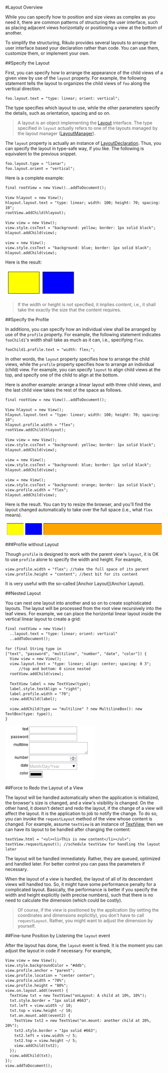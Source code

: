 #Layout Overview

While you can specify how to position and size views as complex as you need it, there are common patterns of structuring the user interface, such as placing adjacent views horizontally or positioning a view at the bottom of another.

To simplify the structuring, Rikulo provides several layouts to arrange the user interface based your declaration rather than code. You can use them, customize them, or implement your own.

##Specify the Layout

First, you can specify how to arrange the appearance of the child views of a given view by use of the `layout` property. For example, the following statement tells the layout to organizes the child views of `foo` along the vertical direction.

    foo.layout.text = "type: linear; orient: vertical";

The type specifies which layout to use, while the other parameters specify the details, such as orientation, spacing and so on.

>A layout is an object implementing the [Layout](api:layout) interface. The type specified in `layout` actually refers to one of the layouts managed by the layout manager ([LayoutManager](api:layout)).

The `layout` property is actually an instance of [LayoutDeclaration](api:view). Thus, you can specify the layout in type-safe way, if you like. The following is equivalent to the previous snippet.

    foo.layout.type = "lienar";
    foo.layout.orient = "vertical";

Here is a complete example:

    final rootView = new View()..addToDocument();

    View hlayout = new View();
    hlayout.layout.text = "type: linear; width: 100; height: 70; spacing: 10";
    rootView.addChild(hlayout);

    View view = new View();
    view.style.cssText = "background: yellow; border: 1px solid black";
    hlayout.addChild(view);

    view = new View();
    view.style.cssText = "background: blue; border: 1px solid black";
    hlayout.addChild(view);

Here is the result:

![Layout Example 1](layout-ex1.jpg?raw=true)

> If the width or height is not specified, it implies *content*, i.e., it shall take the exactly the size that the content requires.

##Specify the Profile

In additions, you can specify how an individual view shall be arranged by use of the `profile` property. For example, the following statement indicates `fooChild1`'s width shall take as much as it can, i.e., specifying `flex`.

    fooChild1.profile.text = "width: flex;";

In other words, the `layout` property specifies how to arrange the child views, while the `profile` property specifies how to arrange an individual (child) view. For example, you can specify `layout` to align child views at the top, and specify one of the child to align at the bottom.

Here is another example: arrange a linear layout with three child views, and the last child view takes the rest of the space as follows.

    final rootView = new View()..addToDocument();

    View hlayout = new View();
    hlayout.layout.text = "type: linear; width: 100; height: 70; spacing: 10";
    hlayout.profile.width = "flex";
    rootView.addChild(hlayout);

    View view = new View();
    view.style.cssText = "background: yellow; border: 1px solid black";
    hlayout.addChild(view);

    view = new View();
    view.style.cssText = "background: blue; border: 1px solid black";
    hlayout.addChild(view);

    view = new View();
    view.style.cssText = "background: orange; border: 1px solid black";
    view.profile.width = "flex";
    hlayout.addChild(view);

Here is the result. You can try to resize the browser, and you'll find the layout changed automatically to take over the full space (i.e., what `flex` means).

![Layout Example 2](layout-ex2.jpg?raw=true)

###Profile without Layout

Though `profile` is designed to work with the parent view's `layout`, it is OK to use `profile` alone to specify the width and height. For example,

    view.profile.width = "flex"; //take the full space of its parent
    view.profile.height = "content"; //best bit for its content

It is very useful with the so-called [Anchor Layout](Anchor Layout).

##Nested Layout

You can nest one layout into another and so on to create sophisticated layouts. The layout will be processed from the root view recursively into the leaf views. For example, we can place the horizontal linear layout inside the vertical linear layout to create a grid:

    final rootView = new View()
      ..layout.text = "type: linear; orient: vertical"
      ..addToDocument();

    for (final String type in
    ["text", "password", "multiline", "number", "date", "color"]) {
      View view = new View();
      view.layout.text = "type: linear; align: center; spacing: 0 3";
          //top and bottom: 0 since nested
      rootView.addChild(view);

      TextView label = new TextView(type);
      label.style.textAlign = "right";
      label.profile.width = "70";
      view.addChild(label);

      view.addChild(type == "multiline" ? new MultilineBox(): new TextBox(type: type));
    }

![Nested Layout](layout-ex-nested.jpg?raw=true)

##Force to Redo the Layout of a View

The layout will be handled automatically when the application is initialized, the browser's size is changed, and a view's visibility is changed. On the other hand, it doesn't detect and redo the layout, if the change of a view will affect the layout. It is the application to job to notify the change. To do so, you can invoke the `requestLayout` method of the view whose content is changed. For example, assume `textView` is an instance of [TextView](api:view), then we can have its layout to be handled after changing the content:

    textView.html = "<ul><li>This is new content</li></ul>";
    textView.requestLayout(); //schedule textView for handling the layout later

The layout will be handled immediately. Rather, they are queued, optimized and handled later. For better control you can pass the parameters if necessary.

When the layout of a view is handled, the layout of all of its descendant views will handled too. So, it might have some performance penalty for a complicated layout. Basically, the performance is better if you specify the width and height explicitly (with precise numbers), such that there is no need to calculate the dimension (which could be costly).

> Of course, if the view is positioned by the application (by setting the coordinates and dimensions explicitly), you don't have to call `requestLayout`. Rather, you might want to adjust the dimension by yourself.

##Fine-tune Position by Listening the `layout` event

After the layout has done, the `layout` event is fired. It is the moment you can adjust the layout in code if necessary. For example,

    View view = new View();
    view.style.backgroundColor = "#ddb";
    view.profile.anchor = "parent";
    view.profile.location = "center center";
    view.profile.width = "70%";
    view.profile.height = "80%";
    view.on.layout.add((event) {
      TextView txt = new TextView("onLayout: A child at 10%, 10%");
      txt.style.border = "1px solid #663";
      txt.left = view.width ~/ 10;
      txt.top = view.height ~/ 10;
      txt.on.mount.add((event2) {
        TextView txt2 = new TextView("on.mount: another child at 20%, 20%");
        txt2.style.border = "1px solid #663";
        txt2.left = view.width ~/ 5;
        txt2.top = view.height ~/ 5;
        view.addChild(txt2);
      });
      view.addChild(txt);
    });
    view.addToDocument();
